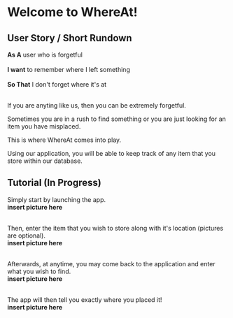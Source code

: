 # Welcome to WhereAt!

## User Story / Short Rundown
**As A** user who is forgetful <br/><br/>
**I want** to remember where I left something <br/><br/>
**So That** I don't forget where it's at <br/><br/>

If you are anyting like us, then you can be extremely forgetful.

Sometimes you are in a rush to find something or you are just looking for an item you have misplaced.

This is where WhereAt comes into play.

Using our application, you will be able to keep track of any item that you store within our database.

## Tutorial (In Progress)
Simply start by launching the app.<br/>
**insert picture here**<br/><br/>

Then, enter the item that you wish to store along with it's location (pictures are optional).<br/>
**insert picture here**<br/><br/>

Afterwards, at anytime, you may come back to the application and enter what you wish to find.<br/>
**insert picture here**<br/><br/>

The app will then tell you exactly where you placed it!<br/>
**insert picture here**<br/><br/>




